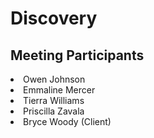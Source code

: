 <h1>Discovery</h1>
<h2>Meeting Participants</h2>
<li>Owen Johnson</li>
<li>Emmaline Mercer</li>
<li>Tierra Williams</li>
<li>Priscilla Zavala</li>
<li>Bryce Woody (Client) </li>

